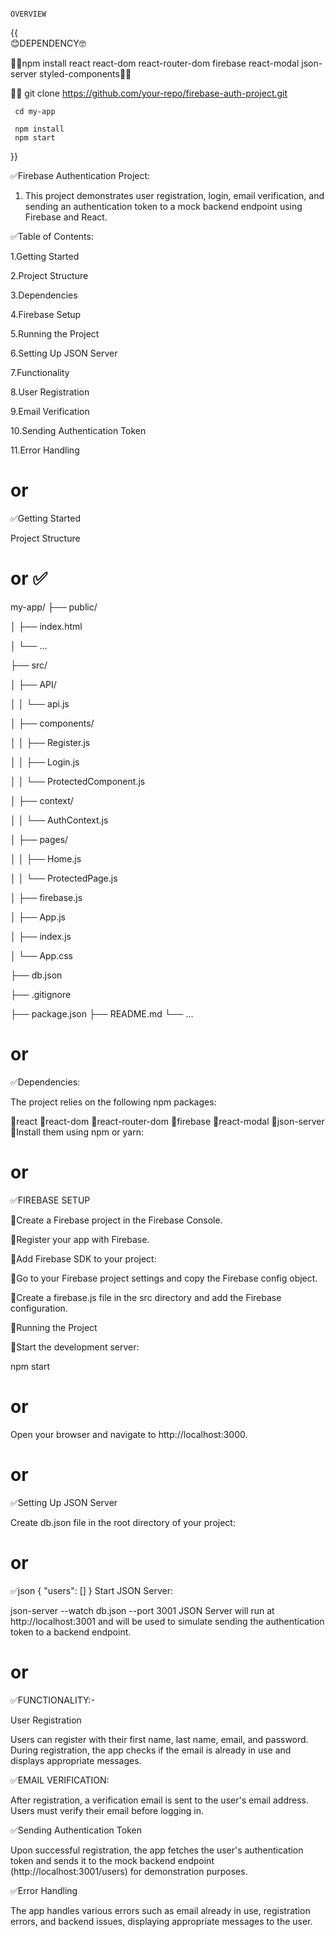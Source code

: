                                                                             OVERVIEW

{{      
                😊DEPENDENCY🤓  

🔴🔴npm install react react-dom react-router-dom firebase react-modal json-server styled-components🔴🔴

🔴🔴 git clone https://github.com/your-repo/firebase-auth-project.git

     cd my-app
     
     npm install
     npm start

}}




 ✅Firebase Authentication Project:
 
 1. This project demonstrates user registration, login, email verification, and sending an authentication token to a mock backend endpoint using Firebase and React.

 ✅Table of Contents:


1.Getting Started

2.Project Structure

3.Dependencies

4.Firebase Setup

5.Running the Project

6.Setting Up JSON Server

7.Functionality

8.User Registration

9.Email Verification

10.Sending Authentication Token

11.Error Handling

# or

✅Getting Started

Project Structure

# or ✅

my-app/
├── public/

│   ├── index.html

│   └── ...

├── src/

│   ├── API/

│   │   └── api.js

│   ├── components/

│   │   ├── Register.js

│   │   ├── Login.js

│   │   └── ProtectedComponent.js

│   ├── context/

│   │   └── AuthContext.js

│   ├── pages/

│   │   ├── Home.js

│   │   └── ProtectedPage.js

│   ├── firebase.js

│   ├── App.js

│   ├── index.js

│   └── App.css

├── db.json

├── .gitignore

├── package.json
├── README.md
└── ...

# or
✅Dependencies:

The project relies on the following npm packages:

🔴react
🔴react-dom
🔴react-router-dom
🔴firebase
🔴react-modal
🔴json-server
🔴Install them using npm or yarn:
# or


✅FIREBASE SETUP

🔴Create a Firebase project in the Firebase Console.

🔴Register your app with Firebase.

🔴Add Firebase SDK to your project:

🔴Go to your Firebase project settings and copy the Firebase config object.

🔴Create a firebase.js file in the src directory and add the Firebase configuration.

🔴Running the Project

🔴Start the development server:


npm start

# or
Open your browser and navigate to http://localhost:3000.

# or

✅Setting Up JSON Server

Create db.json file in the root directory of your project:

# or

✅json
{
  "users": []
}
Start JSON Server:


json-server --watch db.json --port 3001
JSON Server will run at http://localhost:3001 and will be used to simulate sending the authentication token to a backend endpoint.

# or
✅FUNCTIONALITY:-

User Registration

Users can register with their first name, last name, email, and password. During registration, the app checks if the email is already in use and displays appropriate messages.

✅EMAIL VERIFICATION:

After registration, a verification email is sent to the user's email address. Users must verify their email before logging in.

✅Sending Authentication Token

Upon successful registration, the app fetches the user's authentication token and sends it to the mock backend endpoint (http://localhost:3001/users) for demonstration purposes.

✅Error Handling

The app handles various errors such as email already in use, registration errors, and backend issues, displaying appropriate messages to the user.
